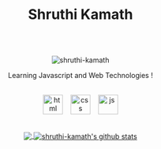 <h1 align="center">Shruthi Kamath</h1>

<div align=center>

  <br><br>
 <p><img src="https://komarev.com/ghpvc/?username=shruthi-kamath" alt="shruthi-kamath" /></p>
</div>

<div align=center>Learning Javascript and Web Technologies !</div>

<br>

<p align="center">
  <img src="https://upload.wikimedia.org/wikipedia/commons/thumb/6/61/HTML5_logo_and_wordmark.svg/2048px-HTML5_logo_and_wordmark.svg.png" alt="html" width="auto" height="40">&nbsp;&nbsp;&nbsp;
  <img src='https://upload.wikimedia.org/wikipedia/commons/thumb/d/d5/CSS3_logo_and_wordmark.svg/1200px-CSS3_logo_and_wordmark.svg.png' alt="css" width="auto" height="40">&nbsp;&nbsp;&nbsp;
  <img src='https://upload.wikimedia.org/wikipedia/commons/6/6a/JavaScript-logo.png' height='40' width='auto' alt="js">

<p align="center">
  
<br>
  
<a href="https://github.com/shruthi-kamath/github-readme-stats">
  <img align="center" src="https://github-readme-stats.vercel.app/api/top-langs/?username=shruthi-kamath&theme=radical&hide=glsl,python" />
</a>
<a href="https://github.com/anuraghazra/github-readme-stats">
  <img align="center" src="https://github-readme-stats.vercel.app/api?username=shruthi-kamath&show_icons=true&theme=radical&line_height=27" alt="shruthi-kamath's github stats" />
</a>
